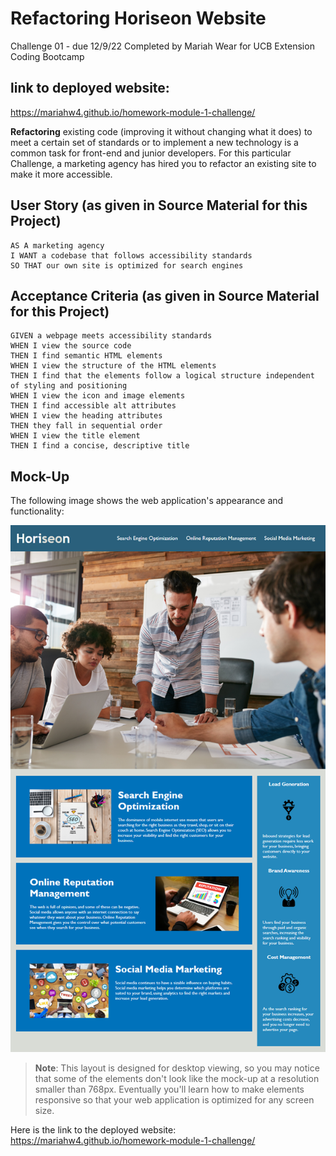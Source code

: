 # Refactoring Horiseon Website
Challenge 01 - due 12/9/22
Completed by Mariah Wear for UCB Extension Coding Bootcamp

## link to deployed website: 
https://mariahw4.github.io/homework-module-1-challenge/

**Refactoring** existing code (improving it without changing what it does) to meet a certain set of standards or to implement a new technology is a common task for front-end and junior developers. For this particular Challenge, a marketing agency has hired you to refactor an existing site to make it more accessible. 


## User Story (as given in Source Material for this Project)

```
AS A marketing agency
I WANT a codebase that follows accessibility standards
SO THAT our own site is optimized for search engines
```

## Acceptance Criteria (as given in Source Material for this Project)

```
GIVEN a webpage meets accessibility standards
WHEN I view the source code
THEN I find semantic HTML elements
WHEN I view the structure of the HTML elements
THEN I find that the elements follow a logical structure independent of styling and positioning
WHEN I view the icon and image elements
THEN I find accessible alt attributes
WHEN I view the heading attributes
THEN they fall in sequential order
WHEN I view the title element
THEN I find a concise, descriptive title
```

## Mock-Up

The following image shows the web application's appearance and functionality:

![The Horiseon webpage includes a navigation bar, a header image, and cards with text and images at the bottom of the page.](./Assets/01-html-css-git-homework-demo.png)

> **Note**: This layout is designed for desktop viewing, so you may notice that some of the elements don't look like the mock-up at a resolution smaller than 768px. Eventually you'll learn how to make elements responsive so that your web application is optimized for any screen size.

Here is the link to the deployed website: https://mariahw4.github.io/homework-module-1-challenge/

